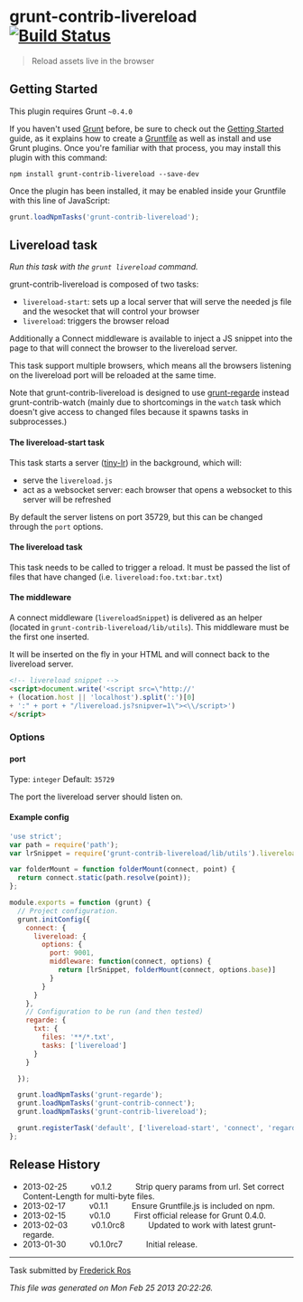 # grunt-contrib-livereload [![Build Status](https://secure.travis-ci.org/gruntjs/grunt-contrib-livereload.png?branch=master)](http://travis-ci.org/gruntjs/grunt-contrib-livereload)

> Reload assets live in the browser



## Getting Started
This plugin requires Grunt `~0.4.0`

If you haven't used [Grunt](http://gruntjs.com/) before, be sure to check out the [Getting Started](http://gruntjs.com/getting-started) guide, as it explains how to create a [Gruntfile](http://gruntjs.com/sample-gruntfile) as well as install and use Grunt plugins. Once you're familiar with that process, you may install this plugin with this command:

```shell
npm install grunt-contrib-livereload --save-dev
```

Once the plugin has been installed, it may be enabled inside your Gruntfile with this line of JavaScript:

```js
grunt.loadNpmTasks('grunt-contrib-livereload');
```




## Livereload task
_Run this task with the `grunt livereload` command._

grunt-contrib-livereload is composed of two tasks:

* `livereload-start`: sets up a local server that will serve the needed js file and the wesocket that will control your browser
* `livereload`: triggers the browser reload

Additionally a Connect middleware is available to inject a JS snippet into the page to that will connect the browser to the livereload server.

This task support multiple browsers, which means all the browsers listening on the livereload port will be reloaded at the same time.

Note that grunt-contrib-livereload is designed to use [grunt-regarde](https://github.com/yeoman/grunt-regarde) instead grunt-contrib-watch (mainly due to shortcomings in the `watch` task which doesn't give access to changed files because it spawns tasks in subprocesses.)


#### The livereload-start task

This task starts a server ([tiny-lr](https://github.com/mklabs/tiny-lr)) in the background, which will:
* serve the `livereload.js`
* act as a websocket server: each browser that opens a websocket to this server will be refreshed

By default the server listens on port 35729, but this can be changed through the `port` options.


#### The livereload task

This task needs to be called to trigger a reload. It must be passed the list of files that have changed (i.e. `livereload:foo.txt:bar.txt`)


#### The middleware

A connect middleware (`livereloadSnippet`) is delivered as an helper (located in `grunt-contrib-livereload/lib/utils`). This middleware must be the first one inserted.

It will be inserted on the fly in your HTML and will connect back to the livereload server.

```html
<!-- livereload snippet -->
<script>document.write('<script src=\"http://'
+ (location.host || 'localhost').split(':')[0]
+ ':" + port + "/livereload.js?snipver=1\"><\\/script>')
</script>
```

### Options

#### port

Type: `integer`
Default: `35729`

The port the livereload server should listen on.

#### Example config

```javascript
'use strict';
var path = require('path');
var lrSnippet = require('grunt-contrib-livereload/lib/utils').livereloadSnippet;

var folderMount = function folderMount(connect, point) {
  return connect.static(path.resolve(point));
};

module.exports = function (grunt) {
  // Project configuration.
  grunt.initConfig({
    connect: {
      livereload: {
        options: {
          port: 9001,
          middleware: function(connect, options) {
            return [lrSnippet, folderMount(connect, options.base)]
          }
        }
      }
    },
    // Configuration to be run (and then tested)
    regarde: {
      txt: {
        files: '**/*.txt',
        tasks: ['livereload']
      }
    }

  });

  grunt.loadNpmTasks('grunt-regarde');
  grunt.loadNpmTasks('grunt-contrib-connect');
  grunt.loadNpmTasks('grunt-contrib-livereload');

  grunt.registerTask('default', ['livereload-start', 'connect', 'regarde']);
};
```


## Release History

 * 2013-02-25   v0.1.2   Strip query params from url. Set correct Content-Length for multi-byte files.
 * 2013-02-17   v0.1.1   Ensure Gruntfile.js is included on npm.
 * 2013-02-15   v0.1.0   First official release for Grunt 0.4.0.
 * 2013-02-03   v0.1.0rc8   Updated to work with latest grunt-regarde.
 * 2013-01-30   v0.1.0rc7   Initial release.

---

Task submitted by [Frederick Ros](https://github.com/sleeper)

*This file was generated on Mon Feb 25 2013 20:22:26.*
